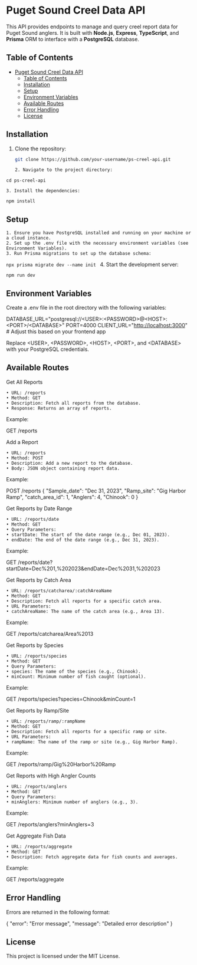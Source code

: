 # Puget Sound Creel Data API

This API provides endpoints to manage and query creel report data for Puget Sound anglers. It is built with **Node.js**, **Express**, **TypeScript**, and **Prisma** ORM to interface with a **PostgreSQL** database.

## Table of Contents

- [Puget Sound Creel Data API](#puget-sound-creel-data-api)
  - [Table of Contents](#table-of-contents)
  - [Installation](#installation)
  - [Setup](#setup)
  - [Environment Variables](#environment-variables)
  - [Available Routes](#available-routes)
  - [Error Handling](#error-handling)
  - [License](#license)

## Installation

1. Clone the repository:

   ```bash
   git clone https://github.com/your-username/ps-creel-api.git

   2. Navigate to the project directory:
   ```

`cd ps-creel-api`

    3. Install the dependencies:

`npm install`

## Setup

    1. Ensure you have PostgreSQL installed and running on your machine or a cloud instance.
    2. Set up the .env file with the necessary environment variables (see Environment Variables).
    3. Run Prisma migrations to set up the database schema:

`npx prisma migrate dev --name init
` 4. Start the development server:

`npm run dev
`

## Environment Variables

Create a .env file in the root directory with the following variables:

DATABASE_URL="postgresql://\<USER>:\<PASSWORD>@\<HOST>:\<PORT>/\<DATABASE>"
PORT=4000
CLIENT_URL="<http://localhost:3000>" # Adjust this based on your frontend app

Replace \<USER>, \<PASSWORD>, \<HOST>, \<PORT>, and \<DATABASE> with your PostgreSQL credentials.

## Available Routes

Get All Reports

    • URL: /reports
    • Method: GET
    • Description: Fetch all reports from the database.
    • Response: Returns an array of reports.

Example:

GET /reports

Add a Report

    • URL: /reports
    • Method: POST
    • Description: Add a new report to the database.
    • Body: JSON object containing report data.

Example:

POST /reports
{
"Sample_date": "Dec 31, 2023",
"Ramp_site": "Gig Harbor Ramp",
"catch_area_id": 1,
"Anglers": 4,
"Chinook": 0
}

Get Reports by Date Range

    • URL: /reports/date
    • Method: GET
    • Query Parameters:
    • startDate: The start of the date range (e.g., Dec 01, 2023).
    • endDate: The end of the date range (e.g., Dec 31, 2023).

Example:

GET /reports/date?startDate=Dec%201,%202023&endDate=Dec%2031,%202023

Get Reports by Catch Area

    • URL: /reports/catcharea/:catchAreaName
    • Method: GET
    • Description: Fetch all reports for a specific catch area.
    • URL Parameters:
    • catchAreaName: The name of the catch area (e.g., Area 13).

Example:

GET /reports/catcharea/Area%2013

Get Reports by Species

    • URL: /reports/species
    • Method: GET
    • Query Parameters:
    • species: The name of the species (e.g., Chinook).
    • minCount: Minimum number of fish caught (optional).

Example:

GET /reports/species?species=Chinook&minCount=1

Get Reports by Ramp/Site

    • URL: /reports/ramp/:rampName
    • Method: GET
    • Description: Fetch all reports for a specific ramp or site.
    • URL Parameters:
    • rampName: The name of the ramp or site (e.g., Gig Harbor Ramp).

Example:

GET /reports/ramp/Gig%20Harbor%20Ramp

Get Reports with High Angler Counts

    • URL: /reports/anglers
    • Method: GET
    • Query Parameters:
    • minAnglers: Minimum number of anglers (e.g., 3).

Example:

GET /reports/anglers?minAnglers=3

Get Aggregate Fish Data

    • URL: /reports/aggregate
    • Method: GET
    • Description: Fetch aggregate data for fish counts and averages.

Example:

GET /reports/aggregate

## Error Handling

Errors are returned in the following format:

{
"error": "Error message",
"message": "Detailed error description"
}

## License

This project is licensed under the MIT License.
